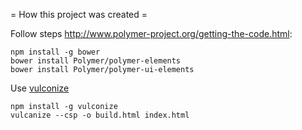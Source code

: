 = How this project was created =

Follow steps http://www.polymer-project.org/getting-the-code.html:

    npm install -g bower
    bower install Polymer/polymer-elements
    bower install Polymer/polymer-ui-elements

Use [vulconize](https://github.com/Polymer/vulcanize)

    npm install -g vulconize
    vulcanize --csp -o build.html index.html
